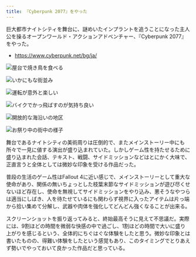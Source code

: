 ```yaml
---
title: 『Cyberpunk 2077』をやった
---
```


巨大都市ナイトシティを舞台に、謎めいたインプラントを追うことになった主人公を操るオープンワールド・アクションアドベンチャー、『Cyberpunk 2077』をやった。

- https://www.cyberpunk.net/bg/ja/

![](https://i.imgur.com/iZEL2Pxh.jpg "屋台で焼き鳥を食べる")

![](https://i.imgur.com/ybEIsWyh.jpg "いかにもな街並み")

![](https://i.imgur.com/deh0qUdh.jpg "運転が意外と楽しい")

![](https://i.imgur.com/P796KReh.jpg "バイクでかっ飛ばすのが気持ち良い")

![](https://i.imgur.com/EREcMpjh.jpg "開放的な海沿いの地区")

![](https://i.imgur.com/OnngW3Hh.jpg "お祭り中の街中の様子")

舞台であるナイトシティの美術周りは圧倒的で、またメインストーリー中にも所々で一見に値する演出が盛り込まれていた。しかしゲーム性を持たせるために盛り込まれた会話、テキスト、戦闘、サイドミッションなどはとにかく大味で、正直言うと全体としては微妙な印象を受ける作品だった。

普段の生活のゲーム性はFallout 4に近い感じで、メインストーリーとして重大な使命があり、関係の無いちょっとした枝葉末節なサイドミッションが遊び尽くせないほど存在し、使命を無視してサイドミッションをやり込み、悪そうなやつらは適当にしばき、人を待たせているにも関わらず視界に入ったアイテムは片っ端から拾い集めて分解し、武器や肉体を強化してどんどん強くなることが出来る。

スクリーンショットを振り返ってみると、終始最高そうに見えて不思議だ。実際には、9割ほどの時間を微弱な快感の中で過ごし、1割ほどの時間で大いに盛り上がりを感じるという、全体的にちぐはぐな体験をしたと思う。微妙な印象とは書いたものの、得難い体験をしたという感覚もあり、このタイミングでとりあえず勢いでやっておいて良かった作品だと思っている。
